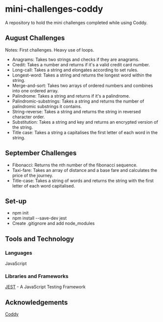 # mini-challenges-coddy

A repository to hold the mini challenges completed while using Coddy.

## August Challenges

Notes: First challenges. Heavy use of loops.

- Anagrams: Takes two strings and checks if they are anagrams.
- Credit: Takes a number and returns if it's a valid credit card number.
- Long-call: Takes a string and elongates according to set rules.
- Longest-word: Takes a string and returns the longest word within the string.
- Merge-and-sort: Takes two arrays of ordered numbers and combines into one ordered array.
- Palindrome: Takes a string and returns if it's a palindrome.
- Palindromic-substrings: Takes a string and returns the number of palindromic substrings it contains.
- String-reverse: Takes a string and returns the string in reversed character order.
- Substitution: Takes a string and key and returns an encrypted version of the string.
- Title case: Takes a string a capitalises the first letter of each word in the string.

## September Challenges

- Fibonacci: Returns the nth number of the fibonacci sequence.
- Taxi-fare: Takes an array of distance and a base fare and calculates the price of the journey.
- Title-case: Takes a string of words and returns the string with the first letter of each word capitalised.

## Set-up

- npm init
- npm install --save-dev jest
- Create .gitignore and add node_modules

## Tools and Technology

### Languages

JavaScript

### Libraries and Frameworks

[JEST](https://jestjs.io/) - A JavaScript Testing Framework

## Acknowledgements

[Coddy](https://coddy.tech/)
